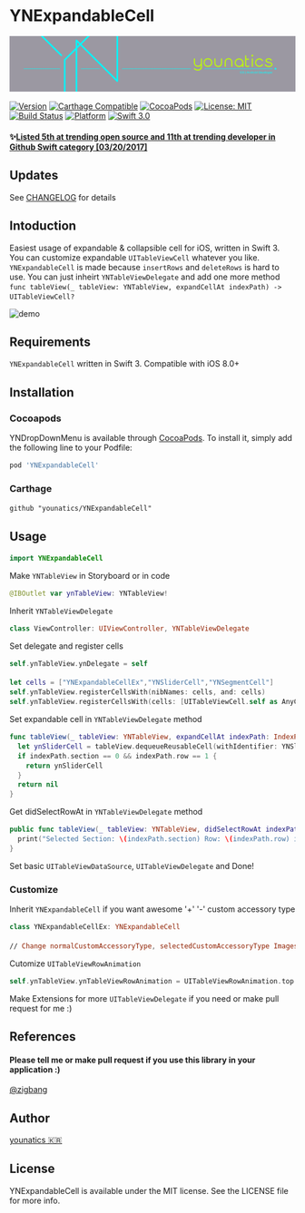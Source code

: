 # YNExpandableCell
![titleImage](Images/younatics.png)

[![Version](https://img.shields.io/cocoapods/v/YNExpandableCell.svg?style=flat)](http://cocoapods.org/pods/YNExpandableCell)
[![Carthage Compatible](https://img.shields.io/badge/Carthage-compatible-4BC51D.svg?style=flat)](https://github.com/Carthage/Carthage)
[![CocoaPods](https://img.shields.io/cocoapods/metrics/doc-percent/YNExpandableCell.svg)](http://cocoadocs.org/docsets/YNExpandableCell)
[![License: MIT](https://img.shields.io/badge/license-MIT-blue.svg?style=flat)](https://github.com/younatics/YNExpandableCell/blob/master/LICENSE)
[![Build Status](https://travis-ci.org/younatics/YNExpandableCell.svg?branch=master)](https://travis-ci.org/younatics/YNExpandableCell)
[![Platform](https://img.shields.io/cocoapods/p/YNExpandableCell.svg?style=flat)](http://cocoapods.org/pods/YNExpandableCell)
[![Swift 3.0](https://img.shields.io/badge/Swift-3.0-orange.svg?style=flat)](https://developer.apple.com/swift/)

#### ✨[Listed 5th at trending open source and 11th at trending developer in Github Swift category [03/20/2017]](https://github.com/younatics/YNExpandableCell/blob/master/Images/5th.PNG)

## Updates

See [CHANGELOG](https://github.com/younatics/YNExpandableCell/blob/master/CHANGELOG.md) for details

## Intoduction
Easiest usage of expandable & collapsible cell for iOS, written in Swift 3. You can customize expandable `UITableViewCell` whatever you like. `YNExpandableCell` is made because `insertRows` and `deleteRows` is hard to use. You can just inheirt `YNTableViewDelegate` and add one more method `func tableView(_ tableView: YNTableView, expandCellAt indexPath) -> UITableViewCell?` 

![demo](Images/YNExpandableCell.gif)

## Requirements

`YNExpandableCell` written in Swift 3. Compatible with iOS 8.0+

## Installation

### Cocoapods

YNDropDownMenu is available through [CocoaPods](http://cocoapods.org). To install
it, simply add the following line to your Podfile:

```ruby
pod 'YNExpandableCell'
```
### Carthage
```
github "younatics/YNExpandableCell"
```
## Usage
```swift
import YNExpandableCell
```

Make `YNTableView` in Storyboard or in code
```swift
@IBOutlet var ynTableView: YNTableView!
```

Inherit `YNTableViewDelegate`
```swift
class ViewController: UIViewController, YNTableViewDelegate 
```

Set delegate and register cells
```swift
self.ynTableView.ynDelegate = self

let cells = ["YNExpandableCellEx","YNSliderCell","YNSegmentCell"]
self.ynTableView.registerCellsWith(nibNames: cells, and: cells)
self.ynTableView.registerCellsWith(cells: [UITableViewCell.self as AnyClass], and: ["YNNonExpandableCell"])
```

Set expandable cell in `YNTableViewDelegate` method
```swift
func tableView(_ tableView: YNTableView, expandCellAt indexPath: IndexPath) -> UITableViewCell? {
  let ynSliderCell = tableView.dequeueReusableCell(withIdentifier: YNSliderCell.ID) as! YNSliderCell
  if indexPath.section == 0 && indexPath.row == 1 {
    return ynSliderCell
  }
  return nil
}
```

Get didSelectRowAt in `YNTableViewDelegate` method
```swift
public func tableView(_ tableView: YNTableView, didSelectRowAt indexPath: IndexPath, isExpandedCell: Bool) {
  print("Selected Section: \(indexPath.section) Row: \(indexPath.row) isExpandedCell: \(isExpandedCell)")
}
```

Set basic `UITableViewDataSource`, `UITableViewDelegate` and Done!

### Customize
Inherit `YNExpandableCell` if you want awesome '+' '-' custom accessory type
```swift
class YNExpandableCellEx: YNExpandableCell

// Change normalCustomAccessoryType, selectedCustomAccessoryType Images
```

Cutomize `UITableViewRowAnimation`
```swift
self.ynTableView.ynTableViewRowAnimation = UITableViewRowAnimation.top
```

Make Extensions for more `UITableViewDelegate` if you need or make pull request for me :)

## References
#### Please tell me or make pull request if you use this library in your application :) 
[@zigbang](https://github.com/zigbang)

## Author
[younatics 🇰🇷](http://younatics.github.io)

## License
YNExpandableCell is available under the MIT license. See the LICENSE file for more info.
